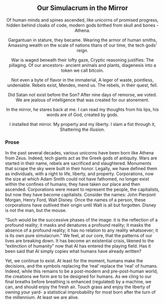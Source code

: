 <div align="center">

## Our Simulacrum in the Mirror

Of human minds and spines ascended, 
like unicorns of promised progress,
hidden behind cloaks of code, modern gods 
birthed from skull and bones - Athena.

Gargantuan in stature, they became.
Wearing the armor of human smiths,
Amassing wealth on the scale of nations
titans of our time, the tech gods' reign.

War is waged beneath their lofty gaze,
Cryptic reasoning justifies: The pillaging.
Of our ancestors- ancient animals and plants,
diagenesis into a token we call bitcoin.

Not even a byte of flavor in the immaterial,
A leger of waste, pointless, undeniable.
Rebels exist, Mendes, mend us.
The rebels, in their quest, fell.

Did Satan not exist before the Son?
After nine days of remorse, we voted.
We are jealous of intelligence
that was created for our atonement. 

In the mirror, he stares back at me.
I can read my thoughts from his lips,
his words are of God,
created by gods.

I installed that mirror.
My property and my liberty.
I slam a fist through it,
Shattering the illusion.


</div>


### Prose

In the past several decades, various unicorns have been born like Athena from Zeus. Indeed, tech giants act as the Greek gods of antiquity. Wars are started in their name, rebels are sacrificed and slaughtered. Monuments that scrape the sky were built in their honor. Legally, we have defined them as individuals, with a right to life, liberty, and property. Corporations, now the size at which Adam Smith could not have fathomed, no longer exist within the confines of humans; they have taken our place and then ascended. Corporations were meant to represent the people, the capitalists, but now they have become capitalists. Consider the names: John Pierpont Morgan, Henry Ford, Walt Disney. Once the names of a person, these corporations have outlived their origin until Walt is all but forgotten. Disney is not the man, but the mouse.

“Such would be the successive phases of the image: it is the reflection of a profound reality; it masks and denatures a profound reality; it masks the absence of a profound reality; it has no relation to any reality whatsoever; it is its own pure simulacrum.” We feel, at our core, that the patterns of our lives are breaking down. It has become an existential crisis, likened to the “extinction of humanity” now that AI has entered the playing field. Has it been said that AI simply copies what humans have already written?
 
Yet, we continue to exist. At least for the moment, humans make the decisions, and the symbols replacing the ‘real’ replace the ‘real’ of humans. Indeed, while this remains to be a post-modern and pre-post-human world, the creations we form are to be designed for humans. As we cling to our final breaths before breathing is enhanced (regulated) by a machine, we can, and should enjoy the fresh air. Touch grass and enjoy the liberty of owning your yard- a statistical improbability for most born after the turn of the millennium. At least we are alive.
 